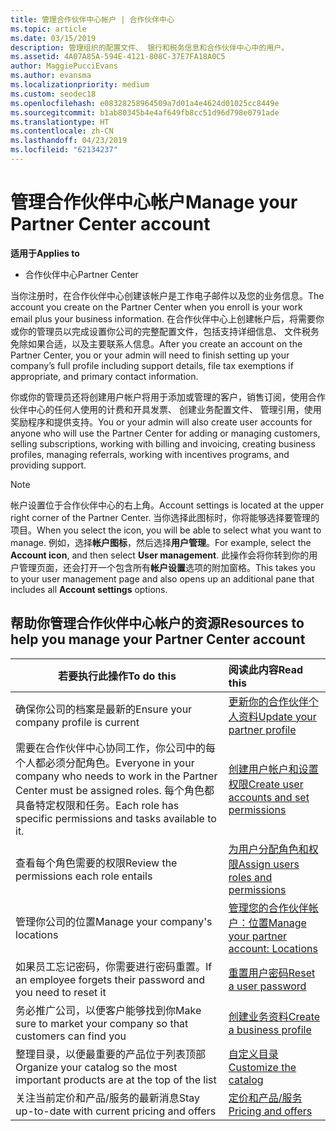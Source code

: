 ```yaml
---
title: 管理合作伙伴中心帐户 | 合作伙伴中心
ms.topic: article
ms.date: 03/15/2019
description: 管理组织的配置文件、 银行和税务信息和合作伙伴中心中的用户。
ms.assetid: 4A07A85A-594E-4121-808C-37E7FA18A0C5
author: MaggiePucciEvans
ms.author: evansma
ms.localizationpriority: medium
ms.custom: seodec18
ms.openlocfilehash: e08328258964509a7d01a4e4624d01025cc8449e
ms.sourcegitcommit: b1ab80345b4e4af649fb8cc51d96d798e0791ade
ms.translationtype: HT
ms.contentlocale: zh-CN
ms.lasthandoff: 04/23/2019
ms.locfileid: "62134237"
---
```

# <a name="manage-your-partner-center-account"></a><span data-ttu-id="49071-103">管理合作伙伴中心帐户</span><span class="sxs-lookup"><span data-stu-id="49071-103">Manage your Partner Center account</span></span>

<span data-ttu-id="49071-104">**适用于**</span><span class="sxs-lookup"><span data-stu-id="49071-104">**Applies to**</span></span>

-  <span data-ttu-id="49071-105">合作伙伴中心</span><span class="sxs-lookup"><span data-stu-id="49071-105">Partner Center</span></span>

<span data-ttu-id="49071-106">当你注册时，在合作伙伴中心创建该帐户是工作电子邮件以及您的业务信息。</span><span class="sxs-lookup"><span data-stu-id="49071-106">The account you create on the Partner Center when you enroll is your work email plus your business information.</span></span> <span data-ttu-id="49071-107">在合作伙伴中心上创建帐户后，将需要你或你的管理员以完成设置你公司的完整配置文件，包括支持详细信息、 文件税务免除如果合适，以及主要联系人信息。</span><span class="sxs-lookup"><span data-stu-id="49071-107">After you create an account on the Partner Center, you or your admin will need to finish setting up your company’s full profile including support details, file tax exemptions if appropriate, and primary contact information.</span></span> 

<span data-ttu-id="49071-108">你或你的管理员还将创建用户帐户将用于添加或管理的客户，销售订阅，使用合作伙伴中心的任何人使用的计费和开具发票、 创建业务配置文件、 管理引用，使用奖励程序和提供支持。</span><span class="sxs-lookup"><span data-stu-id="49071-108">You or your admin will also create user accounts for anyone who will use the Partner Center for adding or managing customers, selling subscriptions, working with billing and invoicing, creating business profiles, managing referrals, working with incentives programs, and providing support.</span></span>

>[!NOTE]
><span data-ttu-id="49071-109">帐户设置位于合作伙伴中心的右上角。</span><span class="sxs-lookup"><span data-stu-id="49071-109">Account settings is located at the upper right corner of the Partner Center.</span></span> <span data-ttu-id="49071-110">当你选择此图标时，你将能够选择要管理的项目。</span><span class="sxs-lookup"><span data-stu-id="49071-110">When you select the icon, you will be able to select what you want to manage.</span></span> <span data-ttu-id="49071-111">例如，选择**帐户图标**，然后选择**用户管理**。</span><span class="sxs-lookup"><span data-stu-id="49071-111">For example, select the **Account icon**, and then select **User management**.</span></span> <span data-ttu-id="49071-112">此操作会将你转到你的用户管理页面，还会打开一个包含所有**帐户设置**选项的附加窗格。</span><span class="sxs-lookup"><span data-stu-id="49071-112">This takes you to your user management page and also opens up an additional pane that includes all **Account settings** options.</span></span>


## <a name="resources-to-help-you-manage-your-partner-center-account"></a><span data-ttu-id="49071-113">帮助你管理合作伙伴中心帐户的资源</span><span class="sxs-lookup"><span data-stu-id="49071-113">Resources to help you manage your Partner Center account</span></span>

|<span data-ttu-id="49071-114">**若要执行此操作**</span><span class="sxs-lookup"><span data-stu-id="49071-114">**To do this**</span></span>   |<span data-ttu-id="49071-115">**阅读此内容**</span><span class="sxs-lookup"><span data-stu-id="49071-115">**Read this**</span></span>   |
|-----------------------|:-----------------------|
|<span data-ttu-id="49071-116">确保你公司的档案是最新的</span><span class="sxs-lookup"><span data-stu-id="49071-116">Ensure your company profile is current</span></span>   |[<span data-ttu-id="49071-117">更新你的合作伙伴个人资料</span><span class="sxs-lookup"><span data-stu-id="49071-117">Update your partner profile</span></span>](update-your-partner-profile.md)|
|<span data-ttu-id="49071-118">需要在合作伙伴中心协同工作，你公司中的每个人都必须分配角色。</span><span class="sxs-lookup"><span data-stu-id="49071-118">Everyone in your company who needs to work in the Partner Center must be assigned roles.</span></span> <span data-ttu-id="49071-119">每个角色都具备特定权限和任务。</span><span class="sxs-lookup"><span data-stu-id="49071-119">Each role has specific permissions and tasks available to it.</span></span>|[<span data-ttu-id="49071-120">创建用户帐户和设置权限</span><span class="sxs-lookup"><span data-stu-id="49071-120">Create user accounts and set permissions</span></span>](create-user-accounts-and-set-permissions.md)|
|<span data-ttu-id="49071-121">查看每个角色需要的权限</span><span class="sxs-lookup"><span data-stu-id="49071-121">Review the permissions each role entails</span></span>|[<span data-ttu-id="49071-122">为用户分配角色和权限</span><span class="sxs-lookup"><span data-stu-id="49071-122">Assign users roles and permissions</span></span>](permissions-overview.md)
|<span data-ttu-id="49071-123">管理你公司的位置</span><span class="sxs-lookup"><span data-stu-id="49071-123">Manage your company's locations</span></span>|[<span data-ttu-id="49071-124">管理您的合作伙伴帐户：位置</span><span class="sxs-lookup"><span data-stu-id="49071-124">Manage your partner account: Locations</span></span>](manage-locations.md)
|<span data-ttu-id="49071-125">如果员工忘记密码，你需要进行密码重置。</span><span class="sxs-lookup"><span data-stu-id="49071-125">If an employee forgets their password and you need to reset it</span></span>  |[<span data-ttu-id="49071-126">重置用户密码</span><span class="sxs-lookup"><span data-stu-id="49071-126">Reset a user password</span></span>](reset-a-user-password.md)|
|<span data-ttu-id="49071-127">务必推广公司，以便客户能够找到你</span><span class="sxs-lookup"><span data-stu-id="49071-127">Make sure to market your company so that customers can find you</span></span>   |[<span data-ttu-id="49071-128">创建业务资料</span><span class="sxs-lookup"><span data-stu-id="49071-128">Create a business profile</span></span>](create-a-marketing-profile.md)|
|<span data-ttu-id="49071-129">整理目录，以便最重要的产品位于列表顶部</span><span class="sxs-lookup"><span data-stu-id="49071-129">Organize your catalog so the most important products are at the top of the list</span></span>   |[<span data-ttu-id="49071-130">自定义目录</span><span class="sxs-lookup"><span data-stu-id="49071-130">Customize the catalog</span></span>](customize-the-catalog.md)|
|<span data-ttu-id="49071-131">关注当前定价和产品/服务的最新消息</span><span class="sxs-lookup"><span data-stu-id="49071-131">Stay up-to-date with current pricing and offers</span></span>   |[<span data-ttu-id="49071-132">定价和产品/服务</span><span class="sxs-lookup"><span data-stu-id="49071-132">Pricing and offers</span></span>](pricing-and-offers.md)|













 

 



